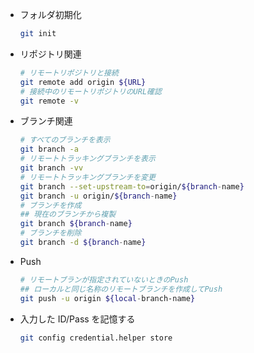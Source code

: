 
- フォルダ初期化
    ```bash
    git init
    ```
- リポジトリ関連
    ```bash
    # リモートリポジトリと接続
    git remote add origin ${URL}
    # 接続中のリモートリポジトリのURL確認
    git remote -v
    ``` 
- ブランチ関連
    ```bash
    # すべてのブランチを表示
    git branch -a
    # リモートトラッキングブランチを表示
    git branch -vv
    # リモートトラッキングブランチを変更
    git branch --set-upstream-to=origin/${branch-name}
    git branch -u origin/${branch-name}
    # ブランチを作成
    ## 現在のブランチから複製
    git branch ${branch-name}
    # ブランチを削除
    git branch -d ${branch-name}
    ```
- Push
    ```bash
    # リモートブランが指定されていないときのPush
    ## ローカルと同じ名称のリモートブランチを作成してPush
    git push -u origin ${local-branch-name}
    ```

- 入力した ID/Pass を記憶する
    ```bash
    git config credential.helper store
    ```